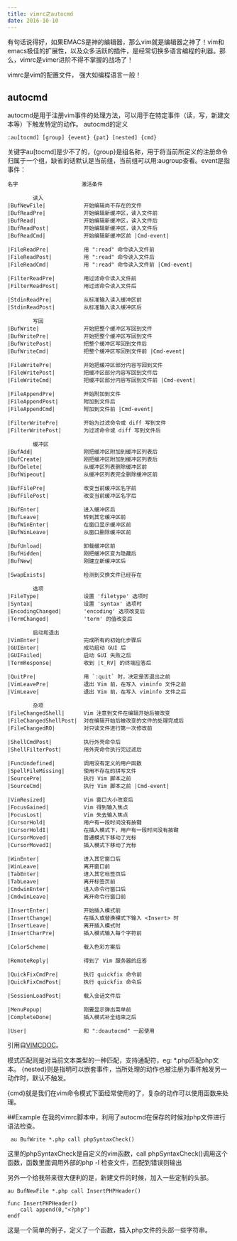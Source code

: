 ```yaml
---
title: vimrc之autocmd
date: 2016-10-10
---
```

有句话说得好，如果EMACS是神的编辑器，那么vim就是编辑器之神了！vim和emacs极佳的扩展性，以及众多活跃的插件，是经常切换多语言编程的利器。那么，vimrc是vimer进阶不得不掌握的战场了！

vimrc是vim的配置文件， 强大如编程语言一般！

## autocmd
autocmd是用于注册vim事件的处理方法，可以用于在特定事件（读，写，新建文本等）下触发特定的动作。
autocmd的定义
```
:au[tocmd] [group] {event} {pat} [nested] {cmd}
```
关键字au[tocmd]是少不了的，{group}是组名称，用于将当前所定义的注册命令归属于一个组，缺省的话默认是当前组，当前组可以用:augroup查看。event是指事件：

```
名字                    激活条件 

        读入
|BufNewFile|            开始编辑尚不存在的文件
|BufReadPre|            开始编辑新缓冲区，读入文件前
|BufRead|               开始编辑新缓冲区，读入文件后
|BufReadPost|           开始编辑新缓冲区，读入文件后
|BufReadCmd|            开始编辑新缓冲区前 |Cmd-event|

|FileReadPre|           用 ":read" 命令读入文件前
|FileReadPost|          用 ":read" 命令读入文件后
|FileReadCmd|           用 ":read" 命令读入文件前 |Cmd-event|

|FilterReadPre|         用过滤命令读入文件前
|FilterReadPost|        用过滤命令读入文件后

|StdinReadPre|          从标准输入读入缓冲区前
|StdinReadPost|         从标准输入读入缓冲区后

        写回
|BufWrite|              开始把整个缓冲区写回到文件
|BufWritePre|           开始把整个缓冲区写回到文件
|BufWritePost|          把整个缓冲区写回到文件后
|BufWriteCmd|           把整个缓冲区写回到文件前 |Cmd-event|

|FileWritePre|          开始把缓冲区部分内容写回到文件
|FileWritePost|         把缓冲区部分内容写回到文件后
|FileWriteCmd|          把缓冲区部分内容写回到文件前 |Cmd-event|

|FileAppendPre|         开始附加到文件
|FileAppendPost|        附加到文件后
|FileAppendCmd|         附加到文件前 |Cmd-event|

|FilterWritePre|        开始为过滤命令或 diff 写到文件
|FilterWritePost|       为过滤命令或 diff 写到文件后

        缓冲区
|BufAdd|                刚把缓冲区附加到缓冲区列表后
|BufCreate|             刚把缓冲区附加到缓冲区列表后
|BufDelete|             从缓冲区列表删除缓冲区前
|BufWipeout|            从缓冲区列表完全删除缓冲区前

|BufFilePre|            改变当前缓冲区名字前
|BufFilePost|           改变当前缓冲区名字后

|BufEnter|              进入缓冲区后
|BufLeave|              转到其它缓冲区前
|BufWinEnter|           在窗口显示缓冲区前
|BufWinLeave|           从窗口删除缓冲区前

|BufUnload|             卸载缓冲区前
|BufHidden|             刚把缓冲区变为隐藏后
|BufNew|                刚建立新缓冲区后

|SwapExists|            检测到交换文件已经存在

        选项
|FileType|              设置 'filetype' 选项时
|Syntax|                设置 'syntax' 选项时
|EncodingChanged|       'encoding' 选项改变后
|TermChanged|           'term' 的值改变后

        启动和退出
|VimEnter|              完成所有的初始化步骤后
|GUIEnter|              成功启动 GUI 后
|GUIFailed|             启动 GUI 失败之后
|TermResponse|          收到 |t_RV| 的终端应答后

|QuitPre|               用 `:quit` 时，决定是否退出之前
|VimLeavePre|           退出 Vim 前，在写入 viminfo 文件之前
|VimLeave|              退出 Vim 前，在写入 viminfo 文件之后

        杂项
|FileChangedShell|      Vim 注意到文件在编辑开始后被改变
|FileChangedShellPost|  对在编辑开始后被改变的文件的处理完成后
|FileChangedRO|         对只读文件进行第一次修改前

|ShellCmdPost|          执行外壳命令后
|ShellFilterPost|       用外壳命令执行完过滤后

|FuncUndefined|         调用没有定义的用户函数
|SpellFileMissing|      使用不存在的拼写文件
|SourcePre|             执行 Vim 脚本之前
|SourceCmd|             执行 Vim 脚本之前 |Cmd-event|

|VimResized|            Vim 窗口大小改变后
|FocusGained|           Vim 得到输入焦点
|FocusLost|             Vim 失去输入焦点
|CursorHold|            用户有一段时间没有按键
|CursorHoldI|           在插入模式下，用户有一段时间没有按键
|CursorMoved|           普通模式下移动了光标
|CursorMovedI|          插入模式下移动了光标

|WinEnter|              进入其它窗口后
|WinLeave|              离开窗口前
|TabEnter|              进入其它标签页后
|TabLeave|              离开标签页前
|CmdwinEnter|           进入命令行窗口后
|CmdwinLeave|           离开命令行窗口前

|InsertEnter|           开始插入模式前
|InsertChange|          在插入或替换模式下输入 <Insert> 时
|InsertLeave|           离开插入模式时
|InsertCharPre|         插入模式输入每个字符前

|ColorScheme|           载入色彩方案后

|RemoteReply|           得到了 Vim 服务器的应答

|QuickFixCmdPre|        执行 quickfix 命令前
|QuickFixCmdPost|       执行 quickfix 命令后

|SessionLoadPost|       载入会话文件后

|MenuPopup|             刚要显示弹出菜单前
|CompleteDone|          插入模式补全结束之后

|User|                  和 ":doautocmd" 一起使用

```

引用自[VIMCDOC](http://vimcdoc.sourceforge.net/doc/autocmd.html#autocmd-events)。

模式匹配则是对当前文本类型的一种匹配，支持通配符，eg: *.php匹配php文本。
{nested}则是指明可以嵌套事件，当所处理的动作也被注册为事件触发另一动作时，默认不触发。

{cmd}就是我们在vim命令模式下面经常使用的了，复杂的动作可以使用函数来处理。

##Example
在我的vimrc脚本中，利用了autocmd在保存的时候对php文件进行语法检查。
```
 au BufWrite *.php call phpSyntaxCheck()
```
这里的phpSyntaxCheck是自定义的vim函数，call phpSyntaxCheck()调用这个函数，函数里面调用外部的php -l 检查文件，匹配到错误则输出

另外一个给我带来很大便利的是，新建文件的时候，加入一些定制的头部。

```
au BufNewFile *.php call InsertPHPHeader()

func InsertPHPHeader()
	call append(0,"<?php")
endf
```

这是一个简单的例子，定义了一个函数，插入php文件的头部一些字符串。

